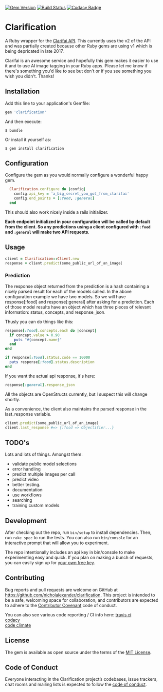 [![Gem Version](https://badge.fury.io/rb/clarification.svg)](https://badge.fury.io/rb/clarification)
[![Build Status](https://travis-ci.org/nicholalexander/clarification.svg?branch=master)](https://travis-ci.org/nicholalexander/clarification)
[![Codacy Badge](https://api.codacy.com/project/badge/Grade/cb0dd6cce7ec48a191696780951c5efe)](https://www.codacy.com/app/nicholalexander/clarification?utm_source=github.com&amp;utm_medium=referral&amp;utm_content=nicholalexander/clarification&amp;utm_campaign=Badge_Grade)

# Clarification

A Ruby wrapper for the [Clarifai API](http://clarifai.com).  This currently uses the v2 of the API and was partially created because other Ruby gems are using v1 which is being depricated in late 2017.  

Clarifai is an awesome service and hopefully this gem makes it easier to use it and to use AI image tagging in your Ruby apps.  Please let me know if there's something you'd like to see but don't or if you see something you wish you didn't.  Thanks!

## Installation

Add this line to your application's Gemfile:

```ruby
gem 'clarification'
```

And then execute:

    $ bundle

Or install it yourself as:

    $ gem install clarification

## Configuration

Configure the gem as you would normally configure a wonderful happy gem.

```ruby
  Clarification.configure do |config|
    config.api_key = 'a_big_secret_you_got_from_clarifai'
    config.end_points = [:food, :general]
  end
```

This should also work nicely inside a rails initializer.

**Each endpoint initialized in your configuration will be called by default from the client.  So any predictions using a client configured with `:food` and `:general` will make two API requests.**

## Usage

```ruby
client = Clarification::Client.new
response = client.predict(some_public_url_of_an_image)
```

### Prediction

The response object returned from the prediction is a hash containing a nicely parsed result for each of the models called.  In the above configuration example we have two models.  So we will have response[:food] and response[:general] after asking for a prediction.  Each of those model results have an object which has three pieces of relevant information: status, concepts, and response_json.

Thusly you can do things like this:

```ruby
response[:food].concepts.each do |concept|
  if concept.value > 0.90
    puts "#{concept.name}"
  end
end
```

```ruby
if response[:food].status.code == 10000
  puts response[:food].status.description
end
```

If you want the actual api response, it's here:

```ruby
response[:general].response_json
```

All the objects are OpenStructs currently, but I suspect this will change shortly.

As a convenience, the client also maintains the parsed response in the last_response variable.

```ruby
client.predict(some_public_url_of_an_image)
client.last_response #=> {:food => Objectifier...}
```

## TODO's

Lots and lots of things.  Amongst them:

* validate public model selections
* error handling
* predict multiple images per call
* predict video
* better testing.
* documentation
* use workflows
* searching
* training custom models

## Development

After checking out the repo, run `bin/setup` to install dependencies. Then, run `rake spec` to run the tests. You can also run `bin/console` for an interactive prompt that will allow you to experiment.

The repo intentionally includes an api key in bin/console to make experimenting easy and quick.  If you plan on making a bunch of requests, you can easily sign up for [your own free key](https://clarifai.com/signup/).

## Contributing

Bug reports and pull requests are welcome on GitHub at https://github.com/nicholalexander/clarification. This project is intended to be a safe, welcoming space for collaboration, and contributors are expected to adhere to the [Contributor Covenant](http://contributor-covenant.org) code of conduct.

You can also see various code reporting / CI info here:
[travis ci](https://travis-ci.org/nicholalexander/clarification)  
[codacy](https://www.codacy.com/app/nicholalexander/clarification)  
[code climate](https://codeclimate.com/github/nicholalexander/clarification)   

## License

The gem is available as open source under the terms of the [MIT License](http://opensource.org/licenses/MIT).

## Code of Conduct

Everyone interacting in the Clarification project’s codebases, issue trackers, chat rooms and mailing lists is expected to follow the [code of conduct](https://github.com/nicholalexander/clarification/blob/master/CODE_OF_CONDUCT.md).
